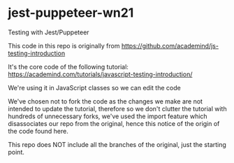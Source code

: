 # jest-puppeteer-wn21
Testing with Jest/Puppeteer

This code in this repo is originally from 
https://github.com/academind/js-testing-introduction

It's the core code of the following tutorial:
https://academind.com/tutorials/javascript-testing-introduction/

We're using it in JavaScript classes so we can edit the code

We've chosen not to fork the code as the changes we make are not intended to 
update the tutorial, therefore so we don't clutter the tutorial with hundreds of 
unnecessary forks, we've used the import feature which disassociates our repo from 
the original, hence this notice of the origin of the code found here.

This repo does NOT include all the branches of the original, just the starting point.

